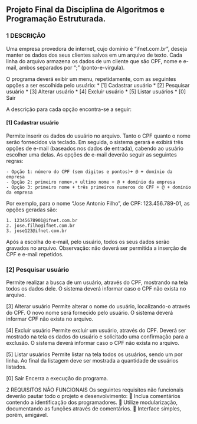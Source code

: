 ## Projeto Final da Disciplina de Algoritmos e Programação Estruturada.


### 1 DESCRIÇÃO

Uma empresa provedora de internet, cujo domínio é “ifnet.com.br”, deseja manter os dados dos seus clientes salvos em um arquivo de texto. Cada linha do arquivo armazena os dados de um cliente que são CPF, nome e e-mail, ambos separados por “;” (ponto-e-vírgula).

O programa deverá exibir um menu, repetidamente, com as seguintes opções a ser escolhida pelo usuário:
	* [1] Cadastrar usuário
	* [2] Pesquisar usuário
	* [3] Alterar usuário
	* [4] Excluir usuário
	* [5] Listar usuários
	* [0] Sair

A descrição para cada opção encontra-se a seguir:

#### [1] Cadastrar usuário

Permite inserir os dados do usuário no arquivo. Tanto o CPF quanto o nome serão fornecidos via teclado. Em seguida, o sistema gerará e exibirá três opções de e-mail (baseados nos dados de entrada), cabendo ao usuário escolher uma delas. As opções de e-mail deverão seguir as seguintes regras:

	- Opção 1: número do CPF (sem digitos e pontos)+ @ + domínio da empresa
	- Opção 2: primeiro nome+.+ ultimo nome + @ + domínio da empresa
	- Opção 3: primeiro nome + três primeiros numeros do CPF + @ + domínio da empresa

Por exemplo, para o nome “Jose Antonio Filho”, de CPF: 123.456.789-01, as opções geradas são:

	1. 12345678901@ifnet.com.br
	2. jose.filho@ifnet.com.br
	3. jose123@ifnet.com.br

Após a escolha do e-mail, pelo usuário, todos os seus dados serão gravados no arquivo.
Observação: não deverá ser permitida a inserção de CPF e e-mail repetidos.

### [2] Pesquisar usuário

Permite realizar a busca de um usuário, através do CPF, mostrando na tela todos os dados dele. O sistema deverá informar caso o CPF não exista no arquivo.

[3] Alterar usuário
Permite alterar o nome do usuário, localizando-o através do CPF. O novo nome será fornecido pelo
usuário. O sistema deverá informar CPF não exista no arquivo.

[4] Excluir usuário
Permite excluir um usuário, através do CPF. Deverá ser mostrado na tela os dados do usuário e
solicitado uma confirmação para a exclusão. O sistema deverá informar caso o CPF não exista no
arquivo.

[5] Listar usuários
Permite listar na tela todos os usuários, sendo um por linha. Ao final da listagem deve ser mostrada
a quantidade de usuários listados.

[0] Sair
Encerra a execução do programa.

2 REQUISITOS NÃO FUNCIONAIS
Os seguintes requisitos não funcionais deverão pautar todo o projeto e desenvolvimento:
 Inclua comentários contendo a identificação dos programadores.
 Utilize modularização, documentando as funções através de comentários.
 Interface simples, porém, amigável.